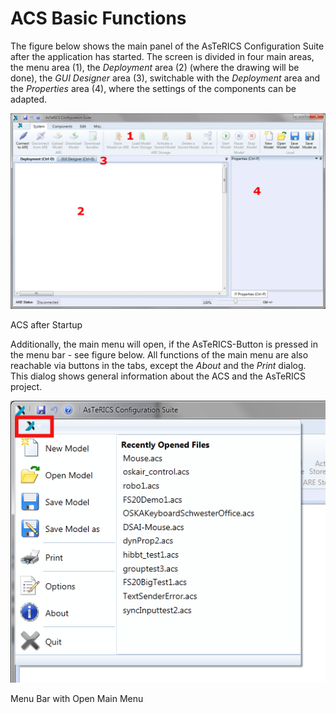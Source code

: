 # ACS Basic Functions

The figure below shows the main panel of the AsTeRICS Configuration Suite after the application has started. The screen is divided in four main areas, the menu area (1), the _Deployment_ area (2) (where the drawing will be done), the _GUI Designer_ area (3), switchable with the _Deployment_ area and the _Properties_ area (4), where the settings of the components can be adapted.

![Screenshot: ACS after startup](./img/acs_after_startup.png "Screenshot: ACS after startup")

ACS after Startup

Additionally, the main menu will open, if the AsTeRICS-Button is pressed in the menu bar - see figure below. All functions of the main menu are also reachable via buttons in the tabs, except the _About_ and the _Print_ dialog. This dialog shows general information about the ACS and the AsTeRICS project.

![Screenshot: Menu Bar with Open Main Menu](./img/menubar_open_main_window.png "Screenshot: Menu Bar with Open Main Menu")

Menu Bar with Open Main Menu